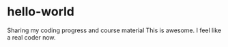 # hello-world
Sharing my coding progress and course material
This is awesome. I feel like a real coder now.
